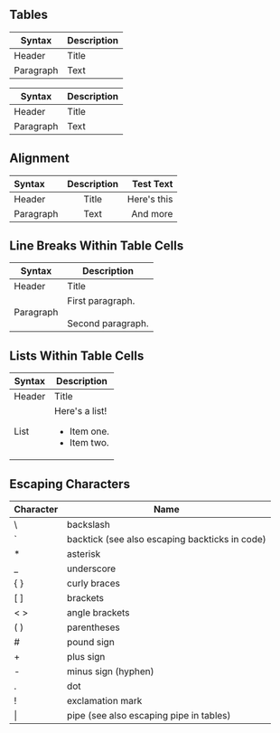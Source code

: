 ## Tables

| Syntax      | Description |
| ----------- | ----------- |
| Header      | Title       |
| Paragraph   | Text        |

| Syntax | Description |
| --- | ----------- |
| Header | Title |
| Paragraph | Text |

## Alignment

| Syntax      | Description | Test Text     |
| :---        |    :----:   |          ---: |
| Header      | Title       | Here's this   |
| Paragraph   | Text        | And more      |

## Line Breaks Within Table Cells

| Syntax      | Description |
| ----------- | ----------- |
| Header      | Title |
| Paragraph   | First paragraph. <br><br> Second paragraph. |

## Lists Within Table Cells

| Syntax      | Description |
| ----------- | ----------- |
| Header      | Title |
| List        | Here's a list! <ul><li>Item one.</li><li>Item two.</li></ul> |

## Escaping Characters

| Character | Name                                           |
|-----------|------------------------------------------------|
| \\        | backslash                                      |
| \`        | backtick (see also escaping backticks in code) |
| \*        | asterisk                                       |
| \_        | underscore                                     |
| \{ \}     | curly braces                                   |
| \[ \]     | brackets                                       |
| \< \>     | angle brackets                                 |
| \( \)     | parentheses                                    |
| \#        | pound sign                                     |
| \+        | plus sign                                      |
| \-        | minus sign (hyphen)                            |
| \.        | dot                                            |
| \!        | exclamation mark                               |
| &#124;    | pipe (see also escaping pipe in tables)        |
